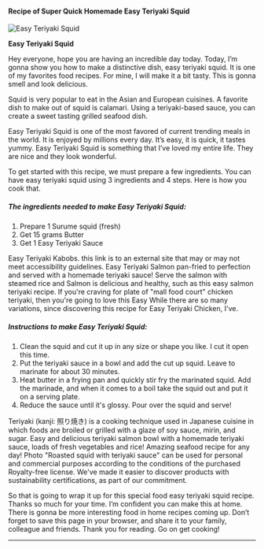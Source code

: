             

#### Recipe of Super Quick Homemade Easy Teriyaki Squid

![Easy Teriyaki Squid](https://img-global.cpcdn.com/recipes/5917228244402176/751x532cq70/easy-teriyaki-squid-recipe-main-photo.jpg)

**Easy Teriyaki Squid**

Hey everyone, hope you are having an incredible day today. Today, I’m gonna show you how to make a distinctive dish, easy teriyaki squid. It is one of my favorites food recipes. For mine, I will make it a bit tasty. This is gonna smell and look delicious.

Squid is very popular to eat in the Asian and European cuisines. A favorite dish to make out of squid is calamari. Using a teriyaki-based sauce, you can create a sweet tasting grilled seafood dish.

Easy Teriyaki Squid is one of the most favored of current trending meals in the world. It is enjoyed by millions every day. It’s easy, it is quick, it tastes yummy. Easy Teriyaki Squid is something that I’ve loved my entire life. They are nice and they look wonderful.

To get started with this recipe, we must prepare a few ingredients. You can have easy teriyaki squid using 3 ingredients and 4 steps. Here is how you cook that.

##### The ingredients needed to make Easy Teriyaki Squid:

1.  Prepare 1 Surume squid (fresh)
2.  Get 15 grams Butter
3.  Get 1 Easy Teriyaki Sauce

Easy Teriyaki Kabobs. this link is to an external site that may or may not meet accessibility guidelines. Easy Teriyaki Salmon pan-fried to perfection and served with a homemade teriyaki sauce! Serve the salmon with steamed rice and Salmon is delicious and healthy, such as this easy salmon teriyaki recipe. If you're craving for plate of "mall food court" chicken teriyaki, then you're going to love this Easy While there are so many variations, since discovering this recipe for Easy Teriyaki Chicken, I've.

##### Instructions to make Easy Teriyaki Squid:

1.  Clean the squid and cut it up in any size or shape you like. I cut it open this time.
2.  Put the teriyaki sauce in a bowl and add the cut up squid. Leave to marinate for about 30 minutes.
3.  Heat butter in a frying pan and quickly stir fry the marinated squid. Add the marinade, and when it comes to a boil take the squid out and put it on a serving plate.
4.  Reduce the sauce until it's glossy. Pour over the squid and serve!

Teriyaki (kanji: 照り焼き) is a cooking technique used in Japanese cuisine in which foods are broiled or grilled with a glaze of soy sauce, mirin, and sugar. Easy and delicious teriyaki salmon bowl with a homemade teriyaki sauce, loads of fresh vegetables and rice! Amazing seafood recipe for any day! Photo "Roasted squid with teriyaki sauce" can be used for personal and commercial purposes according to the conditions of the purchased Royalty-free license. We've made it easier to discover products with sustainability certifications, as part of our commitment.

So that is going to wrap it up for this special food easy teriyaki squid recipe. Thanks so much for your time. I’m confident you can make this at home. There is gonna be more interesting food in home recipes coming up. Don’t forget to save this page in your browser, and share it to your family, colleague and friends. Thank you for reading. Go on get cooking!

* * *